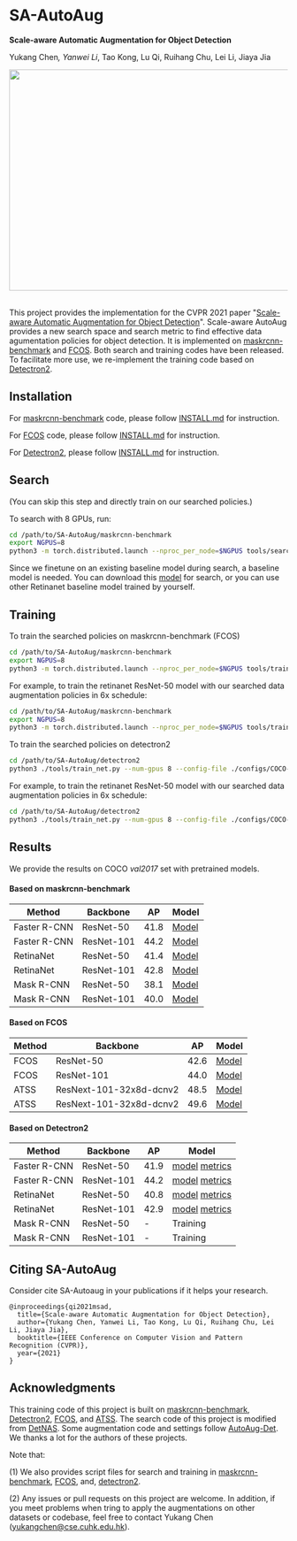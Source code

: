 # SA-AutoAug
**Scale-aware Automatic Augmentation for Object Detection**

Yukang Chen<sup>*</sup>, Yanwei Li<sup>*</sup>, Tao Kong, Lu Qi, Ruihang Chu, Lei Li, Jiaya Jia

<!-- [[`Paper`](https://arxiv.org/abs/2103.17220)] [[`BibTeX`](#CitingSAAutoAug)] -->

<div align="center">
  <img src="Framework.png" height="400" width="600"/>
</div><br/>

This project provides the implementation for the CVPR 2021 paper "[Scale-aware Automatic Augmentation for Object Detection](https://arxiv.org/pdf/2103.17220.pdf)".
Scale-aware AutoAug provides a new search space and search metric to find effective data agumentation policies for object detection.
It is implemented on [maskrcnn-benchmark](https://github.com/facebookresearch/maskrcnn-benchmark) and [FCOS](https://github.com/tianzhi0549/FCOS). Both search and training codes have been released.
 To facilitate more use, we re-implement the training code based on [Detectron2](https://github.com/facebookresearch/detectron2). 



## Installation
For [maskrcnn-benchmark](https://github.com/Jia-Research-Lab/SA-AutoAug/tree/master/maskrcnn-benchmark) code, please follow [INSTALL.md](https://github.com/Jia-Research-Lab/SA-AutoAug/tree/master/maskrcnn-benchmark/INSTALL.md) for instruction.

For [FCOS](https://github.com/Jia-Research-Lab/SA-AutoAug/tree/master/FCOS) code, please follow [INSTALL.md](https://github.com/Jia-Research-Lab/SA-AutoAug/tree/master/FCOS/INSTALL.md) for instruction.

For [Detectron2](https://github.com/Jia-Research-Lab/SA-AutoAug/tree/master/detectron2), please follow [INSTALL.md](https://github.com/Jia-Research-Lab/SA-AutoAug/tree/master/detectron2/INSTALL.md) for instruction.

## Search
(You can skip this step and directly train on our searched policies.)

To search with 8 GPUs, run:
```bash
cd /path/to/SA-AutoAug/maskrcnn-benchmark
export NGPUS=8
python3 -m torch.distributed.launch --nproc_per_node=$NGPUS tools/search.py --config-file configs/SA_AutoAug/retinanet_R-50-FPN_search.yaml OURPUT_DIR /path/to/searchlog_dir
```

Since we finetune on an existing baseline model during search, a baseline model is needed. 
You can download this [model](https://drive.google.com/file/d/1jUbN6NIfabKEXB5CNTXMaORbGlzNYzuV/view?usp=sharing) for search, or you can use other Retinanet baseline model trained by yourself.

## Training
To train the searched policies on maskrcnn-benchmark (FCOS)
```bash
cd /path/to/SA-AutoAug/maskrcnn-benchmark
export NGPUS=8
python3 -m torch.distributed.launch --nproc_per_node=$NGPUS tools/train_net.py --config-file configs/SA_AutoAug/CONFIG_FILE  OUTPUT_DIR /path/to/traininglog_dir
```

For example, to train the retinanet ResNet-50 model with our searched data augmentation policies in 6x schedule:
```bash
cd /path/to/SA-AutoAug/maskrcnn-benchmark
export NGPUS=8
python3 -m torch.distributed.launch --nproc_per_node=$NGPUS tools/train_net.py --config-file configs/SA_AutoAug/retinanet_R-50-FPN_6x.yaml  OUTPUT_DIR models/retinanet_R-50-FPN_6x_SAAutoAug
```

To train the searched policies on detectron2
```bash
cd /path/to/SA-AutoAug/detectron2
python3 ./tools/train_net.py --num-gpus 8 --config-file ./configs/COCO-Detection/SA_AutoAug/CONFIG_FILE OUTPUT_DIR /path/to/traininglog_dir
```

For example, to train the retinanet ResNet-50 model with our searched data augmentation policies in 6x schedule:
```bash
cd /path/to/SA-AutoAug/detectron2
python3 ./tools/train_net.py --num-gpus 8 --config-file ./configs/COCO-Detection/SA_AutoAug/retinanet_R_50_FPN_6x.yaml OUTPUT_DIR output_retinanet_R_50_FPN_6x_SAAutoAug
```


## Results
We provide the results on COCO *val2017* set with pretrained models.

#### Based on maskrcnn-benchmark

|  Method   | Backbone  | AP | Model | 
|  ----  | ----  | ----  | ----  |
| Faster R-CNN  | ResNet-50 | 41.8 | [Model](https://drive.google.com/file/d/1TdIKVfCwyiSmpRQcksi1ISIDgl-EjqSV/view?usp=sharing) |
| Faster R-CNN  | ResNet-101 | 44.2 | [Model](https://drive.google.com/file/d/1VDlHqR9mKD-ZfnyzaOd_eyemo97e3KdH/view?usp=sharing) |
| RetinaNet  | ResNet-50 | 41.4 | [Model](https://drive.google.com/file/d/1ojtT1eIcEhIiRo1OZZmT2QBriSan9U7b/view?usp=sharing) |
| RetinaNet  | ResNet-101 | 42.8 | [Model](https://drive.google.com/file/d/19mYsWpeMBLvIpdhXRYGYKX6C_63PFhld/view?usp=sharing) |
| Mask R-CNN  | ResNet-50 | 38.1 | [Model](https://drive.google.com/file/d/1DdacDkXs-lZ4iMutsONvKbPuDmwxpg9h/view?usp=sharing) |
| Mask R-CNN  | ResNet-101 | 40.0 | [Model](https://drive.google.com/file/d/1qi7G39CyLzeYnsmsIXcOM8ZigVehq3O0/view?usp=sharing) |

#### Based on FCOS
|  Method   | Backbone  | AP | Model | 
|  ----  | ----  | ----  | ----  |
| FCOS  | ResNet-50 | 42.6 | [Model](https://drive.google.com/file/d/12QECU5eRwmoM461ci2yk4MuQ74TiiCp6/view?usp=sharing) |
| FCOS  | ResNet-101 | 44.0 | [Model](https://drive.google.com/file/d/1dEvERXupNwYsGZZ2V2H9eeM5wjwsbpPr/view?usp=sharing) |
| ATSS  | ResNext-101-32x8d-dcnv2 | 48.5 | [Model](https://drive.google.com/file/d/12_EnIO0sazi2HWMSChr15gnZFpFpXtK0/view?usp=sharing) |
| ATSS  | ResNext-101-32x8d-dcnv2 | 49.6 | [Model](https://drive.google.com/file/d/1wWyOI2udwPWBeM5Plk4XBxNPFdgixam0/view?usp=sharing) |

#### Based on Detectron2
|  Method   | Backbone  | AP | Model | 
|  ----  | ----  | ----  | ----  | 
| Faster R-CNN  | ResNet-50 | 41.9 | [model](https://drive.google.com/file/d/1jgxnw1-b4ZnTNyn9rR_7u6vkvqGR1ks3/view?usp=sharing) [metrics](https://drive.google.com/file/d/16d1MyFVPWHJK__O0FQcAwxG8uWc8vAhi/view?usp=sharing) |
| Faster R-CNN  | ResNet-101 | 44.2 | [model](https://drive.google.com/file/d/10A16hUKpL2ffNpk38cOq5V9GuDB7OwwS/view?usp=sharing) [metrics](https://drive.google.com/file/d/1LAAD06iJ3vG7AwMjg9mHwTBPqvGXte9p/view?usp=sharing) |
| RetinaNet  | ResNet-50 | 40.8 | [model](https://drive.google.com/file/d/1GHAhrBa-TV_tJp3HGmWO02gZF06XP2vF/view?usp=sharing) [metrics](https://drive.google.com/file/d/15P05HgmXC1-Id-9LMtLb11fkAyBD3_Yy/view?usp=sharing) |
| RetinaNet  | ResNet-101 | 42.9 | [model](https://drive.google.com/file/d/1zYPTVvu-KnOSKzXxiEvSaav2OqcomqqF/view?usp=sharing) [metrics](https://drive.google.com/file/d/1_8QYMlJvvuEf35cty7SXrN-Hg1IHQVxh/view?usp=sharing) |
| Mask R-CNN  | ResNet-50 | - | Training |
| Mask R-CNN  | ResNet-101 | - | Training |

## Citing SA-AutoAug

Consider cite SA-Autoaug in your publications if it helps your research.

```
@inproceedings{qi2021msad,
  title={Scale-aware Automatic Augmentation for Object Detection},
  author={Yukang Chen, Yanwei Li, Tao Kong, Lu Qi, Ruihang Chu, Lei Li, Jiaya Jia},
  booktitle={IEEE Conference on Computer Vision and Pattern Recognition (CVPR)},
  year={2021}
}
```

## Acknowledgments
This training code of this project is built on [maskrcnn-benchmark](https://github.com/facebookresearch/maskrcnn-benchmark), [Detectron2](https://github.com/facebookresearch/detectron2), [FCOS](https://github.com/tianzhi0549/FCOS), and [ATSS](https://github.com/sfzhang15/ATSS). The search code of this project is modified from [DetNAS](https://github.com/megvii-model/DetNAS). Some augmentation code and settings follow [AutoAug-Det](https://github.com/tensorflow/tpu/blob/master/models/official/detection/utils/autoaugment_utils.py). We thanks a lot for the authors of these projects.

Note that:

(1) We also provides script files for search and training in [maskrcnn-benchmark](https://github.com/Jia-Research-Lab/SA-AutoAug/tree/master/maskrcnn-benchmark), [FCOS](https://github.com/Jia-Research-Lab/SA-AutoAug/tree/master/FCOS), and, [detectron2](https://github.com/Jia-Research-Lab/SA-AutoAug/tree/master/detectron2).

(2) Any issues or pull requests on this project are welcome. In addition, if you meet problems when tring to apply the augmentations on other datasets or codebase, feel free to contact Yukang Chen (yukangchen@cse.cuhk.edu.hk).

